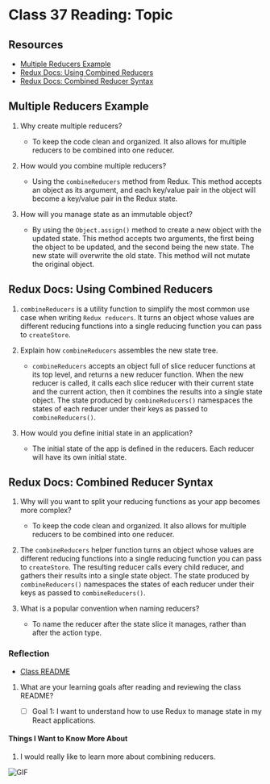# Class 37 Reading: Topic

## Resources

- [Multiple Reducers Example](https://www.youtube.com/watch?v=gBER4Or86hE)
- [Redux Docs: Using Combined Reducers](https://redux.js.org/usage/structuring-reducers/using-combinereducers/)
- [Redux Docs: Combined Reducer Syntax](https://redux.js.org/api/combinereducers/)

## Multiple Reducers Example

1. Why create multiple reducers?

   - To keep the code clean and organized. It also allows for multiple reducers to be combined into one reducer.

2. How would you combine multiple reducers?

   - Using the `combineReducers` method from Redux. This method accepts an object as its argument, and each key/value pair in the object will become a key/value pair in the Redux state.

3. How will you manage state as an immutable object?

   - By using the `Object.assign()` method to create a new object with the updated state. This method accepts two arguments, the first being the object to be updated, and the second being the new state. The new state will overwrite the old state. This method will not mutate the original object.

## Redux Docs: Using Combined Reducers

1. `combineReducers` is a utility function to simplify the most common use case when writing `Redux reducers`. It turns an object whose values are different reducing functions into a single reducing function you can pass to `createStore`.

2. Explain how `combineReducers` assembles the new state tree.

   - `combineReducers` accepts an object full of slice reducer functions at its top level, and returns a new reducer function. When the new reducer is called, it calls each slice reducer with their current state and the current action, then it combines the results into a single state object. The state produced by `combineReducers()` namespaces the states of each reducer under their keys as passed to `combineReducers()`.

3. How would you define initial state in an application?

   - The initial state of the app is defined in the reducers. Each reducer will have its own initial state.

## Redux Docs: Combined Reducer Syntax

1. Why will you want to split your reducing functions as your app becomes more complex?

   - To keep the code clean and organized. It also allows for multiple reducers to be combined into one reducer.

2. The `combineReducers` helper function turns an object whose values are different reducing functions into a single reducing function you can pass to `createStore`. The resulting reducer calls every child reducer, and gathers their results into a single state object. The state produced by `combineReducers()` namespaces the states of each reducer under their keys as passed to `combineReducers()`.

3. What is a popular convention when naming reducers?

   - To name the reducer after the state slice it manages, rather than after the action type.

### Reflection

- [Class README](https://codefellows.github.io/code-401-javascript-guide/curriculum/class-37/)

1. What are your learning goals after reading and reviewing the class README?

    - [ ] Goal 1: I want to understand how to use Redux to manage state in my React applications.

#### Things I Want to Know More About

1. I would really like to learn more about combining reducers.

![GIF](https://media.giphy.com/media/jtPyWqapjIbFv1HJWu/giphy.gif)
